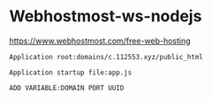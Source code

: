 # Webhostmost-ws-nodejs
https://www.webhostmost.com/free-web-hosting
```
Application root:domains/c.112553.xyz/public_html
```
```
Application startup file:app.js
```
```
ADD VARIABLE:DOMAIN PORT UUID
```
